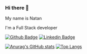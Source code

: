 ### Hi there 👋

My name is Natan

I'm a Full Stack developer

[![Github Badge](https://img.shields.io/badge/-Github-000?style=flat-square&logo=Github&logoColor=white&link=https://github.com/natanlf)](https://github.com/natanlf)
[![Linkedin Badge](https://img.shields.io/badge/-LinkedIn-blue?style=flat-square&logo=Linkedin&logoColor=white&link=https://www.linkedin.com/in/natan-lara-ferreira-4a130826/)](https://www.linkedin.com/in/natan-lara-ferreira-4a130826/)

[![Anurag's GitHub stats](https://github-readme-stats.vercel.app/api?username=natanlf&show_icons=true&theme=dark)](https://github.com/natanlf?tab=repositories) 
[![Top Langs](https://github-readme-stats.vercel.app/api/top-langs/?username=natanlf&layout=compact&theme=dark&hide=php)](https://github.com/natanlf/github-readme-stats)


<!--[![Top Langs](https://github-readme-stats.vercel.app/api/top-langs/?username=natanlf&langs_count=3&theme=dark)](https://github.com/natanlf/github-readme-stats)-->
<!--
**natanlf/natanlf** is a ✨ _special_ ✨ repository because its `README.md` (this file) appears on your GitHub profile.

Here are some ideas to get you started:

- 🔭 I’m currently working on ...
- 🌱 I’m currently learning ...
- 👯 I’m looking to collaborate on ...
- 🤔 I’m looking for help with ...
- 💬 Ask me about ...
- 📫 How to reach me: ...
- 😄 Pronouns: ...
- ⚡ Fun fact: ...
-->
